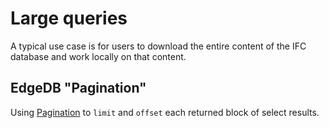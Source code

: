 # Large queries

A typical use case is for users to download the entire content of the IFC database and work locally on that content. 

## EdgeDB "Pagination" 

Using [Pagination](https://www.edgedb.com/docs/edgeql/select#pagination) to `limit` and `offset` each returned block
of select results.